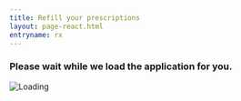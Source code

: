```yaml
---
title: Refill your prescriptions
layout: page-react.html
entryname: rx
---
```


<div id="main" class="entry-{{ entryname }}">
  <div class="section">
    <div id="react-root">
      <div class="loading-message">
        <h3>Please wait while we load the application for you.</h3>
        <img src="/img/preloader-primary-darkest.gif" alt="Loading">
      </div>
    </div>
  </div>
</div>

